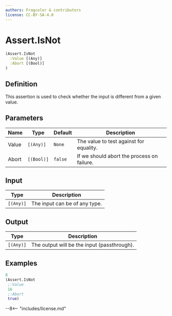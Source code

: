 ```yaml
---
authors: Fragcolor & contributors
license: CC-BY-SA-4.0
---
```



# Assert.IsNot

```clojure
(Assert.IsNot
  :Value [(Any)]
  :Abort [(Bool)]
)
```


## Definition

This assertion is used to check whether the input is different from a given value.


## Parameters

| Name | Type | Default | Description |
|------|------|---------|-------------|
| Value | `[(Any)]` | `None` | The value to test against for equality. |
| Abort | `[(Bool)]` | `false` | If we should abort the process on failure. |


## Input

| Type | Description |
|------|-------------|
| `[(Any)]` | The input can be of any type. |


## Output

| Type | Description |
|------|-------------|
| `[(Any)]` | The output will be the input (passthrough). |


## Examples

```clojure
8
(Assert.IsNot
 ;:Value
 16
 ;:Abort
 true)
```


--8<-- "includes/license.md"
